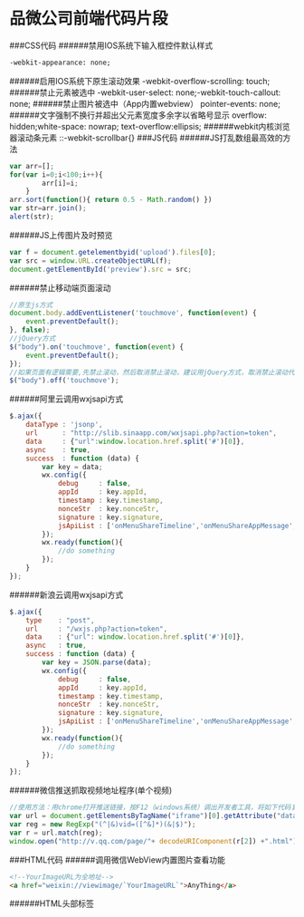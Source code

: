 品微公司前端代码片段
==
###CSS代码
######禁用IOS系统下输入框控件默认样式
```html
-webkit-appearance: none;
```
######启用IOS系统下原生滚动效果
    -webkit-overflow-scrolling: touch;
######禁止元素被选中
    -webkit-user-select: none;-webkit-touch-callout: none;
######禁止图片被选中（App内置webview）
    pointer-events: none;
######文字强制不换行并超出父元素宽度多余字以省略号显示
    overflow: hidden;white-space: nowrap; text-overflow:ellipsis;
######webkit内核浏览器滚动条元素
    ::-webkit-scrollbar{}
###JS代码
######JS打乱数组最高效的方法
```js
var arr=[];
for(var i=0;i<100;i++){
        arr[i]=i;
    }
arr.sort(function(){ return 0.5 - Math.random() })
var str=arr.join();
alert(str);
```
######JS上传图片及时预览
```js
var f = document.getelementbyid('upload').files[0];
var src = window.URL.createObjectURL(f);
document.getElementById('preview').src = src;
```
######禁止移动端页面滚动
```js
//原生js方式
document.body.addEventListener('touchmove', function(event) {
	event.preventDefault();
}, false);
//jQuery方式
$("body").on('touchmove', function(event) {
    event.preventDefault();
});
//如果页面有逻辑需要,先禁止滚动，然后取消禁止滚动，建议用jQuery方式，取消禁止滚动代码如下
$("body").off('touchmove');
```
######阿里云调用wxjsapi方式
```js
$.ajax({
    dataType : 'jsonp',
    url      : "http://slib.sinaapp.com/wxjsapi.php?action=token",
    data     : {"url":window.location.href.split('#')[0]},
    async    : true,
    success  : function (data) {
        var key = data;
        wx.config({
            debug     : false,
            appId     : key.appId,
            timestamp : key.timestamp,
            nonceStr  : key.nonceStr,
            signature : key.signature,
            jsApiList : ['onMenuShareTimeline','onMenuShareAppMessage','onMenuShareQQ','onMenuShareWeibo','startRecord','stopRecord','onVoiceRecordEnd','playVoice','pauseVoice','stopVoice','onVoicePlayEnd','uploadVoice','downloadVoice','chooseImage','previewImage','uploadImage','downloadImage','translateVoice','getNetworkType','openLocation','getLocation','hideOptionMenu','showOptionMenu','hideMenuItems','showMenuItems','hideAllNonBaseMenuItem','showAllNonBaseMenuItem','closeWindow','scanQRCode','chooseWXPay','openProductSpecificView','addCard','chooseCard','openCard']
        });
		wx.ready(function(){
            //do something
	    });
    }
});
```
######新浪云调用wxjsapi方式
```js
$.ajax({
    type    : "post",
    url     : "/wxjs.php?action=token",
    data    : {"url": window.location.href.split('#')[0]},
    async   : true,
    success : function (data) {
        var key = JSON.parse(data);
        wx.config({
            debug     : false,
            appId     : key.appId,
            timestamp : key.timestamp,
            nonceStr  : key.nonceStr,
            signature : key.signature,
            jsApiList : ['onMenuShareTimeline','onMenuShareAppMessage','onMenuShareQQ','onMenuShareWeibo','startRecord','stopRecord','onVoiceRecordEnd','playVoice','pauseVoice','stopVoice','onVoicePlayEnd','uploadVoice','downloadVoice','chooseImage','previewImage','uploadImage','downloadImage','translateVoice','getNetworkType','openLocation','getLocation','hideOptionMenu','showOptionMenu','hideMenuItems','showMenuItems','hideAllNonBaseMenuItem','showAllNonBaseMenuItem','closeWindow','scanQRCode','chooseWXPay','openProductSpecificView','addCard','chooseCard','openCard']
        });
        wx.ready(function(){
            //do something
        });
    }
});
```
######微信推送抓取视频地址程序(单个视频)
```js
//使用方法：用chrome打开推送链接，按F12（windows系统）调出开发者工具，将如下代码复制粘贴到console控制台即可
var url = document.getElementsByTagName("iframe")[0].getAttribute("data-src").split("?")[1];
var reg = new RegExp("(^|&)vid=([^&]*)(&|$)");
var r = url.match(reg);
window.open("http://v.qq.com/page/"+ decodeURIComponent(r[2]) +".html");
```
###HTML代码
######调用微信WebView内置图片查看功能
```html
<!--YourImageURL为全地址-->
<a href="weixin://viewimage/`YourImageURL`">AnyThing</a>
```
######HTML头部标签
```html

```
